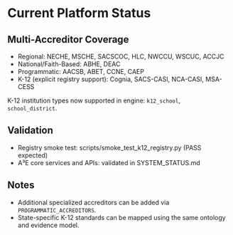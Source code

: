 # Current Platform Status

## Multi-Accreditor Coverage

- Regional: NECHE, MSCHE, SACSCOC, HLC, NWCCU, WSCUC, ACCJC
- National/Faith-Based: ABHE, DEAC
- Programmatic: AACSB, ABET, CCNE, CAEP
- K-12 (explicit registry support): Cognia, SACS-CASI, NCA-CASI, MSA-CESS

K-12 institution types now supported in engine: `k12_school`, `school_district`.

## Validation

- Registry smoke test: scripts/smoke_test_k12_registry.py (PASS expected)
- A³E core services and APIs: validated in SYSTEM_STATUS.md

## Notes

- Additional specialized accreditors can be added via `PROGRAMMATIC_ACCREDITORS`.
- State-specific K-12 standards can be mapped using the same ontology and evidence model.

